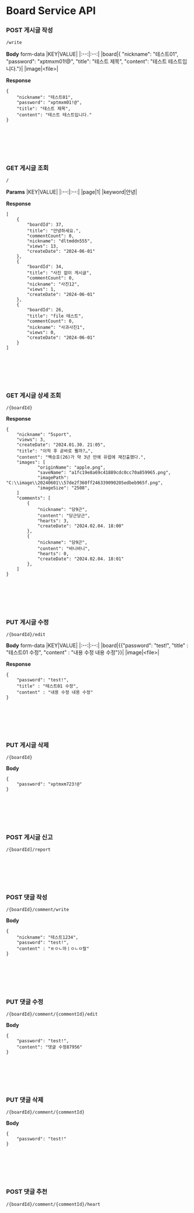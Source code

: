 # Board Service API

### POST 게시글 작성
```
/write
```

**Body** <span> form-data</span>
|KEY|VALUE|
|:--:|:--:|
|board|{ "nickname": "테스트01", "password": "xptmxm01!@", "title": "테스트 제목", "content": "테스트 테스트입니다."}|
|image|\<file>|

**Response**
```
{
    "nickname": "테스트01",
    "password": "xptmxm01!@",
    "title": "테스트 제목",
    "content": "테스트 테스트입니다."
}
```

<br>

#

<br>

### GET 게시글 조회
```
/
```

**Params**
|KEY|VALUE|
|:--:|:--:|
|page|1|
|keyword|안녕|

**Response**
```
[
    {
        "boardId": 37,
        "title": "안녕하세요.",
        "commentCount": 0,
        "nickname": "dltmddn555",
        "views": 13,
        "createDate": "2024-06-01"
    },
    {
        "boardId": 34,
        "title": "사진 없이 게시글",
        "commentCount": 0,
        "nickname": "사진12",
        "views": 1,
        "createDate": "2024-06-01"
    },
    {
        "boardId": 26,
        "title": "file 테스트",
        "commentCount": 0,
        "nickname": "사과사진1",
        "views": 0,
        "createDate": "2024-06-01"
    }
]
```

<br>

#

<br>

### GET 게시글 상세 조회
```
/{boardId}
```
**Response**
```
{
    "nickname": "5sport",
    "views": 3,
    "createDate": "2024.01.30. 21:05",
    "title": "이적 후 곧바로 뛸까?…",
    "content": "백승호(26)가 약 3년 만에 유럽에 재진출했다.",
    "images": [
            "originName": "apple.png",
            "saveName": "a1fc19e8a69c41889cdc0cc70a859965.png",
            "imagePath": "C:\\image\\20240601\\57de2f360ff246339090205edbeb965f.png",
            "imageSize": "2508",
    ]
    "comments": [
        {
            "nickname": "당9근",
            "content": "당근당근",
            "hearts": 3,
            "createDate": "2024.02.04. 18:00"
        },
        {
            "nickname": "당9근",
            "content": "바니바니",
            "hearts": 0,
            "createDate": "2024.02.04. 18:01"
        },
    ]
}
```

<br>

#

<br>

### PUT 게시글 수정
```
/{boardId}/edit
```

**Body** <span> form-data</span>
|KEY|VALUE|
|:--:|:--:|
|board|{{"password": "test!", "title" : "테스트01 수정", "content" : "내용 수정 내용 수정"}}|
|image|\<file>|

**Response**
```
{
    "password": "test!",
    "title" : "테스트01 수정",
    "content" : "내용 수정 내용 수정"
}
```

<br>

#

<br>

### PUT 게시글 삭제

```
/{boardId}
```

**Body**
```
{
    "password": "xptmxm723!@"
}
```

<br>

#

<br>

### POST 게시글 신고

```
/{boardId]/report
```

<br>

#

<br>

### POST 댓글 작성
```
/{boardId}/comment/write
```

**Body**
```
{
    "nickname": "테스트1234",
    "password": "test!",
    "content" : "ㅌㅇㄴ마ㅣㅇㄴㅁ랄"
}
```

<br>

#

<br>

### PUT 댓글 수정
```
/{boardId}/comment/{commentId}/edit
```

**Body**
```
{
    "password": "test!",
    "content": "댓글 수정87956"
}
```


<br>

#

<br>

### PUT 댓글 삭제
```
/{boardId}/comment/{commentId}
```

**Body**
```
{
    "password": "test!"
}
```

<br>

#

<br>

### POST 댓글 추천
```
/{boardId}/comment/{commentId}/heart
```
